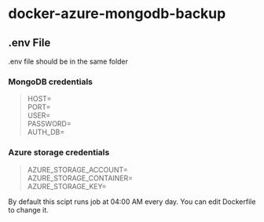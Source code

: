 # docker-azure-mongodb-backup



## .env File

.env file should be in the same folder

### MongoDB credentials

> HOST=\
PORT=\
USER=\
PASSWORD=\
AUTH_DB=

### Azure storage credentials

> AZURE_STORAGE_ACCOUNT=\
AZURE_STORAGE_CONTAINER=\
AZURE_STORAGE_KEY=


By default this scipt runs job at 04:00 AM every day. You can edit Dockerfile to change it.